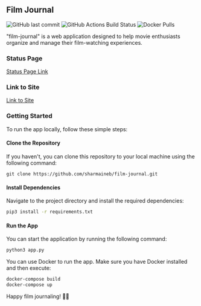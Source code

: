## Film Journal

![GitHub last commit](https://img.shields.io/github/last-commit/sharmaineb/film-journal)
![GitHub Actions Build Status](https://github.com/sharshar7/film-journal/workflows/your-workflow-name/badge.svg)
![Docker Pulls](https://img.shields.io/docker/pulls/sharshar7/film-journal)



"film-journal" is a web application designed to help movie enthusiasts organize and manage their film-watching experiences. 

### Status Page
[Status Page Link](https://stats.uptimerobot.com/ZxZ8nCPQOR/795385174)

### Link to Site
[Link to Site](https://film-journal-app.dev.shaaaarmaineb.me/)

### Getting Started

To run the app locally, follow these simple steps:

#### Clone the Repository

If you haven't, you can clone this repository to your local machine using the following command:

```
git clone https://github.com/sharmaineb/film-journal.git
```

#### Install Dependencies

Navigate to the project directory and install the required dependencies:

```bash
pip3 install -r requirements.txt
```

#### Run the App

You can start the application by running the following command:

```bash
python3 app.py
```
You can use Docker to run the app. Make sure you have Docker installed and then execute:

```bash
docker-compose build
docker-compose up
```
Happy film journaling! 🎥📝
